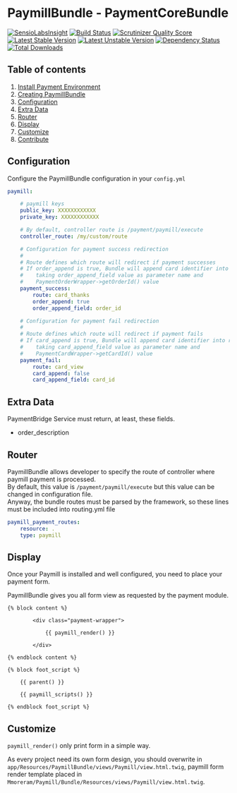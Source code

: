 PaymillBundle - PaymentCoreBundle
=====

[![SensioLabsInsight](https://insight.sensiolabs.com/projects/6547cf38-372e-40c5-98bd-1b1491ed8606/mini.png)](https://insight.sensiolabs.com/projects/6547cf38-372e-40c5-98bd-1b1491ed8606)
[![Build Status](https://travis-ci.org/mmoreram/PaymillBundle.png?branch=master)](https://travis-ci.org/mmoreram/PaymillBundle)
[![Scrutinizer Quality Score](https://scrutinizer-ci.com/g/mmoreram/PaymillBundle/badges/quality-score.png?s=561838fdedd54e5d4c05036b8ef46b0bca4b3c48)](https://scrutinizer-ci.com/g/mmoreram/PaymillBundle/)
[![Latest Stable Version](https://poser.pugx.org/mmoreram/paymill-bundle/v/stable.png)](https://packagist.org/packages/mmoreram/paymill-bundle)
[![Latest Unstable Version](https://poser.pugx.org/mmoreram/paymill-bundle/v/unstable.png)](https://packagist.org/packages/mmoreram/paymill-bundle)
[![Dependency Status](https://www.versioneye.com/user/projects/52c05da5ec13758efc0002c4/badge.png)](https://www.versioneye.com/user/projects/52c05da5ec13758efc0002c4)
[![Total Downloads](https://poser.pugx.org/mmoreram/paymill-bundle/downloads.png)](https://packagist.org/packages/mmoreram/paymill-bundle)

Table of contents
-----

1. [Install Payment Environment](https://github.com/mmoreram/PaymentCoreBundle/wiki/Configure-Payment-Environment)
2. [Creating PaymillBundle](https://github.com/mmoreram/PaymentCoreBundle/wiki/Crating-payment-Platforms)
3. [Configuration](#configuration)
4. [Extra Data](#extra-data)
5. [Router](#router)
6. [Display](#display)
7. [Customize](#customize)
8. [Contribute](https://github.com/mmoreram/PaymentCoreBundle/wiki/Contribute)


Configuration
-----

Configure the PaymillBundle configuration in your `config.yml`

``` yml
paymill:

    # paymill keys
    public_key: XXXXXXXXXXXX
    private_key: XXXXXXXXXXXX

    # By default, controller route is /payment/paymill/execute
    controller_route: /my/custom/route

    # Configuration for payment success redirection
    #
    # Route defines which route will redirect if payment successes
    # If order_append is true, Bundle will append card identifier into route
    #    taking order_append_field value as parameter name and
    #    PaymentOrderWrapper->getOrderId() value
    payment_success:
        route: card_thanks
        order_append: true
        order_append_field: order_id

    # Configuration for payment fail redirection
    #
    # Route defines which route will redirect if payment fails
    # If card_append is true, Bundle will append card identifier into route
    #    taking card_append_field value as parameter name and
    #    PaymentCardWrapper->getCardId() value
    payment_fail:
        route: card_view
        card_append: false
        card_append_field: card_id
```

Extra Data
-----

PaymentBridge Service must return, at least, these fields.

* order_description

Router
-----

PaymillBundle allows developer to specify the route of controller where paymill payment is processed.  
By default, this value is `/payment/paymill/execute` but this value can be changed in configuration file.  
Anyway, the bundle routes must be parsed by the framework, so these lines must be included into routing.yml file  

``` yml
paymill_payment_routes:
    resource: .
    type: paymill
```

Display
-----

Once your Paymill is installed and well configured, you need to place your payment form.  

PaymillBundle gives you all form view as requested by the payment module.

``` twig
{% block content %}

        <div class="payment-wrapper">

            {{ paymill_render() }}

        </div>

{% endblock content %}

{% block foot_script %}

    {{ parent() }}

    {{ paymill_scripts() }}

{% endblock foot_script %}
```

Customize
-----

`paymill_render()` only print form in a simple way.  

As every project need its own form design, you should overwrite in `app/Resources/PaymillBundle/views/Paymill/view.html.twig`, paymill form render template placed in `Mmoreram/Paymill/Bundle/Resources/views/Paymill/view.html.twig`.
